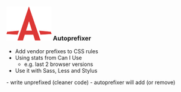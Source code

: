 ### <img src="assets/logos/autoprefixer.png" height="90" class="plain vmiddle" /> Autoprefixer

* Add vendor prefixes to CSS rules
* Using stats from Can I Use
  * e.g. last 2 browser versions
* Use it with Sass, Less and Stylus

<aside class="notes" data-markdown>
- write unprefixed (cleaner code)
- autoprefixer will add (or remove)
</aside>